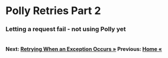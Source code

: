 # Polly Retries Part 2

### Letting a request fail - not using Polly yet

``` cs --region lettingItFail --source-file .\src\Program.cs --project .\src\PollyDemo.csproj 
```

#### Next: [Retrying When an Exception Occurs  &raquo;](./retryIfException.md) Previous: [Home &laquo;](../README.md)